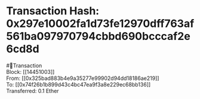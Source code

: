 
Transaction Hash: 0x297e10002fa1d73fe12970dff763af561ba097970794cbbd690bcccaf2e6cd8d
====================================================================================
  
#💸Transaction  
Block: [[14451003]]  
From: [[0x325bad883b4e9a35277e99902d94dd18186ae219]]  
To: [[0x74f26b1b899d43c4bc47ea9f3a8e229ec68bb136]]  
Transferred: 0.1 Ether